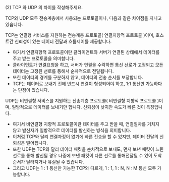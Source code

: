 (2) TCP 와 UDP 의 차이를 작성해주세요.

TCP와 UDP 모두 전송계층에서 사용되는 프로토콜이나, 다음과 같은 차이점을 지니고 있습니다.

TCP는 연결형 서비스를 지원하는 전송계층 프로토콜( 연결지향적 프로토콜 )이며, 호스트간 신뢰성이 있는 데이터 전달과 흐름제어를 제공합니다.
+ 여기서 연결지향적 프로토콜이란 클라이언트와 서버가 연결된 상태에서 데이터를 주고 받는 프로토콜을 의미합니다.
+ 클라이언트가 연결요청을 하고, 서버가 연결을 수락하면 통신 선로가 고정되고 모든 데이터는 고정된 선로를 통해서 순차적으로 전달됩니다.
+ 또한 데이터의 경계를 구분하지 않고, 데이터의 전송 순서를 보장합니다. 
+ TCP는 데이터로 보내기 전에 반드시 연결이 형성되어야 하고, 1:1 통신만 가능하다는 단점이 있습니다.

UDP는 비연결형 서비스를 지원하는 전송계층 프로토콜( 비연결형 지향적 프로토콜 )이며, 일방적으로 데이터를 보내기만 합니다. 신뢰성이 낮지만 속도가 빠른 것이 특징입니다.
+ 여기서 비연결형 지향적 프로토콜이란 데이터를 주고 받을 때, 연결절차를 거치지 않고 발신자가 일방적으로 데이터를 발신하는 빙식을 의미합니다.
+ 이처럼 TCP와 달리 연결과정이 없기에 빠른 전송을 할 수 있지만, 데이터 전달의 신뢰성은 떨어집니다.
+ 또한 UDP는 TCP와 달리 데이터 패킷을 순차적으로 보내도, 먼저 보낸 패킷이 느린 선로를 통해 발신될 경우 나중에 보낸 패킷이 다른 선로를 통해전달될 수 있어 도착순서가 달라지거나 유실될 수 있습니다.
+ 그리고 UDP는 1 : 1 통신만 가능한 TCP와 다르게, 1 : 1, 1 : N, N : M 통신 모두 가능합니다.
